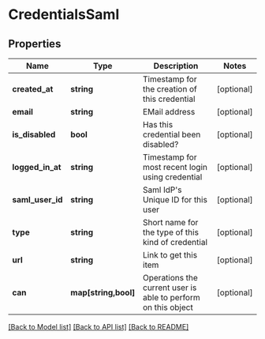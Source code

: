 # CredentialsSaml

## Properties
Name | Type | Description | Notes
------------ | ------------- | ------------- | -------------
**created_at** | **string** | Timestamp for the creation of this credential | [optional] 
**email** | **string** | EMail address | [optional] 
**is_disabled** | **bool** | Has this credential been disabled? | [optional] 
**logged_in_at** | **string** | Timestamp for most recent login using credential | [optional] 
**saml_user_id** | **string** | Saml IdP&#39;s Unique ID for this user | [optional] 
**type** | **string** | Short name for the type of this kind of credential | [optional] 
**url** | **string** | Link to get this item | [optional] 
**can** | **map[string,bool]** | Operations the current user is able to perform on this object | [optional] 

[[Back to Model list]](../README.md#documentation-for-models) [[Back to API list]](../README.md#documentation-for-api-endpoints) [[Back to README]](../README.md)


